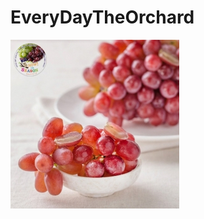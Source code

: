 # EveryDayTheOrchard
![image](https://github.com/liqungang/zirs/blob/master/EveryDayTheOrchard/Images/1.jpg)  


